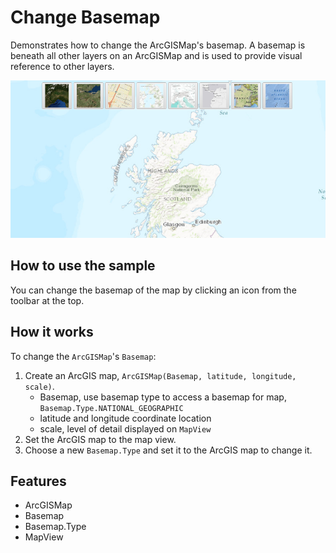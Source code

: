 <h1>Change Basemap</h1>

<p>Demonstrates how to change the ArcGISMap's basemap. A basemap is beneath all other layers on an ArcGISMap and is used to provide visual reference to other layers.</p>

<p><img src="ChangeBasemap.png"/></p>

<h2>How to use the sample</h2>

<p>You can change the basemap of the map by clicking an icon from the toolbar at the top.</p>

<h2>How it works</h2>

<p>To change the <code>ArcGISMap</code>'s <code>Basemap</code>:</p>

<ol>
  <li>Create an ArcGIS map, <code>ArcGISMap(Basemap, latitude, longitude, scale)</code>.
    <ul><li>Basemap, use basemap type to access a basemap for map, <code>Basemap.Type.NATIONAL_GEOGRAPHIC</code></li>
      <li>latitude and longitude coordinate location</li>
      <li>scale, level of detail displayed on <code>MapView</code></li></ul></li>
  <li>Set the ArcGIS map to the map view.</li>
  <li>Choose a new <code>Basemap.Type</code> and set it to the ArcGIS map to change it. </li>
</ol>

<h2>Features</h2>

<ul>
  <li>ArcGISMap</li>
  <li>Basemap</li>
  <li>Basemap.Type</li>
  <li>MapView</li>
</ul>
